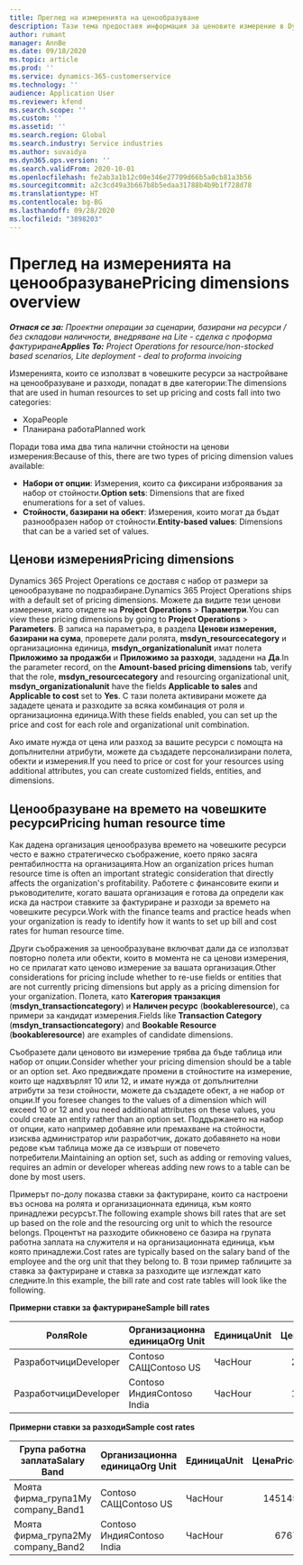 ```yaml
---
title: Преглед на измеренията на ценообразуване
description: Тази тема предоставя информация за ценовите измерение в Dynamics 365 Project Operations.
author: rumant
manager: AnnBe
ms.date: 09/18/2020
ms.topic: article
ms.prod: ''
ms.service: dynamics-365-customerservice
ms.technology: ''
audience: Application User
ms.reviewer: kfend
ms.search.scope: ''
ms.custom: ''
ms.assetid: ''
ms.search.region: Global
ms.search.industry: Service industries
ms.author: suvaidya
ms.dyn365.ops.version: ''
ms.search.validFrom: 2020-10-01
ms.openlocfilehash: fe2ab3a1b12c00e346e27709d66b5a0cb81a3b56
ms.sourcegitcommit: a2c3cd49a3b667b8b5edaa31788b4b9b1f728d78
ms.translationtype: HT
ms.contentlocale: bg-BG
ms.lasthandoff: 09/28/2020
ms.locfileid: "3898203"
---
```

# <a name="pricing-dimensions-overview"></a><span data-ttu-id="7e144-103">Преглед на измеренията на ценообразуване</span><span class="sxs-lookup"><span data-stu-id="7e144-103">Pricing dimensions overview</span></span>

<span data-ttu-id="7e144-104">_**Отнася се за:** Проектни операции за сценарии, базирани на ресурси / без складови наличности, внедряване на Lite - сделка с проформа фактуриране_</span><span class="sxs-lookup"><span data-stu-id="7e144-104">_**Applies To:** Project Operations for resource/non-stocked based scenarios, Lite deployment - deal to proforma invoicing_</span></span>

<span data-ttu-id="7e144-105">Измеренията, които се използват в човешките ресурси за настройване на ценообразуване и разходи, попадат в две категории:</span><span class="sxs-lookup"><span data-stu-id="7e144-105">The dimensions that are used in human resources to set up pricing and costs fall into two categories:</span></span>

- <span data-ttu-id="7e144-106">Хора</span><span class="sxs-lookup"><span data-stu-id="7e144-106">People</span></span>
- <span data-ttu-id="7e144-107">Планирана работа</span><span class="sxs-lookup"><span data-stu-id="7e144-107">Planned work</span></span>

<span data-ttu-id="7e144-108">Поради това има два типа налични стойности на ценови измерения:</span><span class="sxs-lookup"><span data-stu-id="7e144-108">Because of this, there are two types of pricing dimension values available:</span></span>

- <span data-ttu-id="7e144-109">**Набори от опции**: Измерения, които са фиксирани изброявания за набор от стойности.</span><span class="sxs-lookup"><span data-stu-id="7e144-109">**Option sets**: Dimensions that are fixed enumerations for a set of values.</span></span>
- <span data-ttu-id="7e144-110">**Стойности, базирани на обект**: Измерения, които могат да бъдат разнообразен набор от стойности.</span><span class="sxs-lookup"><span data-stu-id="7e144-110">**Entity-based values**: Dimensions that can be a varied set of values.</span></span>

## <a name="pricing-dimensions"></a><span data-ttu-id="7e144-111">Ценови измерения</span><span class="sxs-lookup"><span data-stu-id="7e144-111">Pricing dimensions</span></span>

<span data-ttu-id="7e144-112">Dynamics 365 Project Operations се доставя с набор от размери за ценообразуване по подразбиране.</span><span class="sxs-lookup"><span data-stu-id="7e144-112">Dynamics 365 Project Operations ships with a default set of pricing dimensions.</span></span> <span data-ttu-id="7e144-113">Можете да видите тези ценови измерения, като отидете на **Project Operations** > **Параметри**.</span><span class="sxs-lookup"><span data-stu-id="7e144-113">You can view these pricing dimensions by going to **Project Operations** > **Parameters**.</span></span> <span data-ttu-id="7e144-114">В записа на параметъра, в раздела **Ценови измерения, базирани на сума**, проверете дали ролята, **msdyn_resourcecategory** и организационна единица, **msdyn_organizationalunit** имат полета **Приложимо за продажби** и **Приложимо за разходи**, зададени на **Да**.</span><span class="sxs-lookup"><span data-stu-id="7e144-114">In the parameter record, on the **Amount-based pricing dimensions** tab, verify that the role, **msdyn_resourcecategory** and resourcing organizational unit, **msdyn_organizationalunit** have the fields **Applicable to sales** and **Applicable to cost** set to **Yes**.</span></span> <span data-ttu-id="7e144-115">С тази полета активирани можете да зададете цената и разходите за всяка комбинация от роля и организационна единица.</span><span class="sxs-lookup"><span data-stu-id="7e144-115">With these fields enabled, you can set up the price and cost for each role and organizational unit combination.</span></span>

<span data-ttu-id="7e144-116">Ако имате нужда от цена или разход за вашите ресурси с помощта на допълнителни атрибути, можете да създадете персонализирани полета, обекти и измерения.</span><span class="sxs-lookup"><span data-stu-id="7e144-116">If you need to price or cost for your resources using additional attributes, you can create customized fields, entities, and dimensions.</span></span>

## <a name="pricing-human-resource-time"></a><span data-ttu-id="7e144-117">Ценообразуване на времето на човешките ресурси</span><span class="sxs-lookup"><span data-stu-id="7e144-117">Pricing human resource time</span></span>
<span data-ttu-id="7e144-118">Как дадена организация ценообразува времето на човешките ресурси често е важно стратегическо съображение, което пряко засяга рентабилността на организацията.</span><span class="sxs-lookup"><span data-stu-id="7e144-118">How an organization prices human resource time is often an important strategic consideration that directly affects the organization's profitability.</span></span> <span data-ttu-id="7e144-119">Работете с финансовите екипи и ръководителите, когато вашата организация е готова да определи как иска да настрои ставките за фактуриране и разходи за времето на човешките ресурси.</span><span class="sxs-lookup"><span data-stu-id="7e144-119">Work with the finance teams and practice heads when your organization is ready to identify how it wants to set up bill and cost rates for human resource time.</span></span>

<span data-ttu-id="7e144-120">Други съображения за ценообразуване включват дали да се използват повторно полета или обекти, които в момента не са ценови измерения, но се прилагат като ценово измерение за вашата организация.</span><span class="sxs-lookup"><span data-stu-id="7e144-120">Other considerations for pricing include whether to re-use fields or entities that are not currently pricing dimensions but apply as a pricing dimension for your organization.</span></span> <span data-ttu-id="7e144-121">Полета, като **Категория транзакция** (**msdyn_transactioncategory**) и **Наличен ресурс** (**bookableresource**), са примери за кандидат измерения.</span><span class="sxs-lookup"><span data-stu-id="7e144-121">Fields like **Transaction Category** (**msdyn_transactioncategory**) and **Bookable Resource** (**bookableresource**) are examples of candidate dimensions.</span></span> 

<span data-ttu-id="7e144-122">Съобразете дали ценовото ви измерение трябва да бъде таблица или набор от опции.</span><span class="sxs-lookup"><span data-stu-id="7e144-122">Consider whether your pricing dimension should be a table or an option set.</span></span> <span data-ttu-id="7e144-123">Ако предвиждате промени в стойностите на измерение, които ще надхвърлят 10 или 12, и имате нужда от допълнителни атрибути за тези стойности, можете да създадете обект, а не набор от опции.</span><span class="sxs-lookup"><span data-stu-id="7e144-123">If you foresee changes to the values of a dimension which will exceed 10 or 12 and you need additional attributes on these values, you could create an entity rather than an option set.</span></span> <span data-ttu-id="7e144-124">Поддържането на набор от опции, като например добавяне или премахване на стойности, изисква администратор или разработчик, докато добавянето на нови редове към таблица може да се извърши от повечето потребители.</span><span class="sxs-lookup"><span data-stu-id="7e144-124">Maintaining an option set, such as adding or removing values, requires an admin or developer whereas adding new rows to a table can be done by most users.</span></span>

<span data-ttu-id="7e144-125">Примерът по-долу показва ставки за фактуриране, които са настроени въз основа на ролята и организационната единица, към която принадлежи ресурсът.</span><span class="sxs-lookup"><span data-stu-id="7e144-125">The following example shows bill rates that are set up based on the role and the resourcing org unit to which the resource belongs.</span></span> <span data-ttu-id="7e144-126">Процентът на разходите обикновено се базира на групата работна заплата на служителя и на организационната единица, към която принадлежи.</span><span class="sxs-lookup"><span data-stu-id="7e144-126">Cost rates are typically based on the salary band of the employee and the org unit that they belong to.</span></span> <span data-ttu-id="7e144-127">В този пример таблиците за ставка за фактуриране и ставка за разходите ще изглеждат като следните.</span><span class="sxs-lookup"><span data-stu-id="7e144-127">In this example, the bill rate and cost rate tables will look like the following.</span></span>

<span data-ttu-id="7e144-128">**Примерни ставки за фактуриране**</span><span class="sxs-lookup"><span data-stu-id="7e144-128">**Sample bill rates**</span></span>

| <span data-ttu-id="7e144-129">Роля</span><span class="sxs-lookup"><span data-stu-id="7e144-129">Role</span></span>        | <span data-ttu-id="7e144-130">Организационна единица</span><span class="sxs-lookup"><span data-stu-id="7e144-130">Org Unit</span></span>    |<span data-ttu-id="7e144-131">Единица</span><span class="sxs-lookup"><span data-stu-id="7e144-131">Unit</span></span>      |<span data-ttu-id="7e144-132">Цена</span><span class="sxs-lookup"><span data-stu-id="7e144-132">Price</span></span>      |<span data-ttu-id="7e144-133">Валута</span><span class="sxs-lookup"><span data-stu-id="7e144-133">Currency</span></span>  |
| ------------|-------------|----------|----------:|----------|
| <span data-ttu-id="7e144-134">Разработчици</span><span class="sxs-lookup"><span data-stu-id="7e144-134">Developer</span></span>   | <span data-ttu-id="7e144-135">Contoso САЩ</span><span class="sxs-lookup"><span data-stu-id="7e144-135">Contoso US</span></span>  |<span data-ttu-id="7e144-136">Час</span><span class="sxs-lookup"><span data-stu-id="7e144-136">Hour</span></span> | <span data-ttu-id="7e144-137">200</span><span class="sxs-lookup"><span data-stu-id="7e144-137">200</span></span>|<span data-ttu-id="7e144-138">USD</span><span class="sxs-lookup"><span data-stu-id="7e144-138">USD</span></span>     |
| <span data-ttu-id="7e144-139">Разработчици</span><span class="sxs-lookup"><span data-stu-id="7e144-139">Developer</span></span>   | <span data-ttu-id="7e144-140">Contoso Индия</span><span class="sxs-lookup"><span data-stu-id="7e144-140">Contoso India</span></span> |<span data-ttu-id="7e144-141">Час</span><span class="sxs-lookup"><span data-stu-id="7e144-141">Hour</span></span>|   <span data-ttu-id="7e144-142">112</span><span class="sxs-lookup"><span data-stu-id="7e144-142">112</span></span>|<span data-ttu-id="7e144-143">USD</span><span class="sxs-lookup"><span data-stu-id="7e144-143">USD</span></span>     |


<span data-ttu-id="7e144-144">**Примерни ставки за разходи**</span><span class="sxs-lookup"><span data-stu-id="7e144-144">**Sample cost rates**</span></span>

| <span data-ttu-id="7e144-145">Група работна заплата</span><span class="sxs-lookup"><span data-stu-id="7e144-145">Salary Band</span></span>     | <span data-ttu-id="7e144-146">Организационна единица</span><span class="sxs-lookup"><span data-stu-id="7e144-146">Org Unit</span></span>    |<span data-ttu-id="7e144-147">Единица</span><span class="sxs-lookup"><span data-stu-id="7e144-147">Unit</span></span>      |<span data-ttu-id="7e144-148">Цена</span><span class="sxs-lookup"><span data-stu-id="7e144-148">Price</span></span>      |<span data-ttu-id="7e144-149">Валута</span><span class="sxs-lookup"><span data-stu-id="7e144-149">Currency</span></span>  |
| ----------------|-------------|----------|----------:|----------|
| <span data-ttu-id="7e144-150">Моята фирма_група1</span><span class="sxs-lookup"><span data-stu-id="7e144-150">My company_Band1</span></span> | <span data-ttu-id="7e144-151">Contoso САЩ</span><span class="sxs-lookup"><span data-stu-id="7e144-151">Contoso US</span></span>  |<span data-ttu-id="7e144-152">Час</span><span class="sxs-lookup"><span data-stu-id="7e144-152">Hour</span></span> | <span data-ttu-id="7e144-153">145</span><span class="sxs-lookup"><span data-stu-id="7e144-153">145</span></span>|<span data-ttu-id="7e144-154">USD</span><span class="sxs-lookup"><span data-stu-id="7e144-154">USD</span></span>     |
| <span data-ttu-id="7e144-155">Моята фирма_група2</span><span class="sxs-lookup"><span data-stu-id="7e144-155">My company_Band2</span></span> | <span data-ttu-id="7e144-156">Contoso Индия</span><span class="sxs-lookup"><span data-stu-id="7e144-156">Contoso India</span></span> |<span data-ttu-id="7e144-157">Час</span><span class="sxs-lookup"><span data-stu-id="7e144-157">Hour</span></span>|   <span data-ttu-id="7e144-158">67</span><span class="sxs-lookup"><span data-stu-id="7e144-158">67</span></span>|<span data-ttu-id="7e144-159">USD</span><span class="sxs-lookup"><span data-stu-id="7e144-159">USD</span></span>     |

